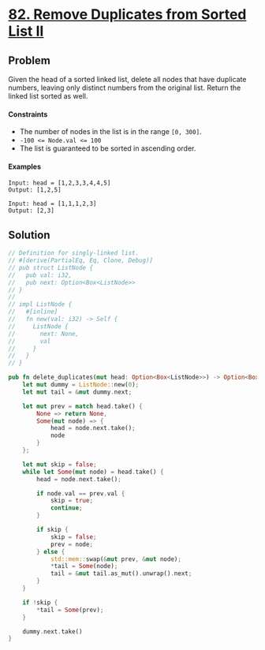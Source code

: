 # [82. Remove Duplicates from Sorted List II](https://leetcode.com/problems/remove-duplicates-from-sorted-list-ii/)

## Problem

Given the head of a sorted linked list, delete all nodes that have duplicate
numbers, leaving only distinct numbers from the original list. Return the linked
list sorted as well.

#### Constraints

* The number of nodes in the list is in the range `[0, 300]`.
* `-100 <= Node.val <= 100`
* The list is guaranteed to be sorted in ascending order.

#### Examples

```text
Input: head = [1,2,3,3,4,4,5]
Output: [1,2,5]
```

```text
Input: head = [1,1,1,2,3]
Output: [2,3]
```

## Solution

```rust
// Definition for singly-linked list.
// #[derive(PartialEq, Eq, Clone, Debug)]
// pub struct ListNode {
//   pub val: i32,
//   pub next: Option<Box<ListNode>>
// }
// 
// impl ListNode {
//   #[inline]
//   fn new(val: i32) -> Self {
//     ListNode {
//       next: None,
//       val
//     }
//   }
// }

pub fn delete_duplicates(mut head: Option<Box<ListNode>>) -> Option<Box<ListNode>> {
    let mut dummy = ListNode::new(0);
    let mut tail = &mut dummy.next;

    let mut prev = match head.take() {
        None => return None,
        Some(mut node) => {
            head = node.next.take();
            node
        }
    };

    let mut skip = false;
    while let Some(mut node) = head.take() {
        head = node.next.take();

        if node.val == prev.val {
            skip = true;
            continue;
        }

        if skip {
            skip = false;
            prev = node;
        } else {
            std::mem::swap(&mut prev, &mut node);
            *tail = Some(node);
            tail = &mut tail.as_mut().unwrap().next;
        }
    }

    if !skip {
        *tail = Some(prev);
    }

    dummy.next.take()
}
```